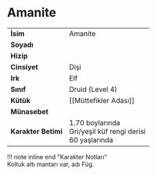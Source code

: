 # Amanite   
|  |  |  
|---|---|  
| **İsim** | Amanite |  
| **Soyadı** |  |  
| **Hizip** |  |  
| **Cinsiyet** | Dişi |  
| **Irk** | Elf |  
| **Sınıf** | Druid (Level 4) |  
| **Kütük** | [[Müttefikler Adası]] |  
| **Münasebet** |  |  
| **Karakter Betimi** | 1.70 boylarında<br>Gri/yeşil küf rengi derisi<br>60 yaşlarında |  
  
  
!!! note inline end "Karakter Notları"  
	Koltuk altı mantarı var, adı Füg.  
